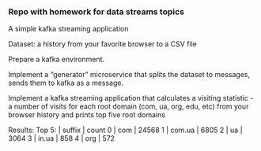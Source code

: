### Repo with homework for data streams topics

A simple kafka streaming application

Dataset: a history from your favorite browser to a CSV file

Prepare a kafka environment.

Implement a “generator” microservice that splits the dataset to messages, sends them to kafka as a message. 

Implement a kafka streaming application that calculates a visiting statistic - a number of visits for each root domain (com, ua, org, edu, etc) from your browser history and prints top five root domains

Results: 
Top 5: 
 | suffix	| count
0	| com	| 24568
1	| com.ua	| 6805
2	| ua	| 3064
3	| in.ua	| 858
4	| org	| 572